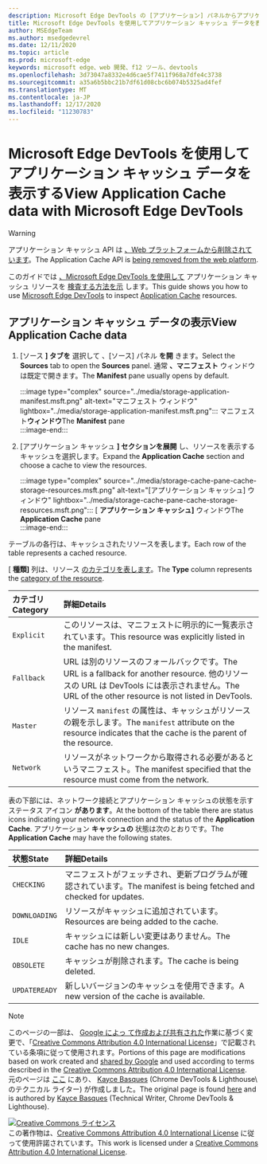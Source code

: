 ```yaml
---
description: Microsoft Edge DevTools の [アプリケーション] パネルからアプリケーション キャッシュ データを表示する方法について説明します。
title: Microsoft Edge DevTools を使用してアプリケーション キャッシュ データを表示する
author: MSEdgeTeam
ms.author: msedgedevrel
ms.date: 12/11/2020
ms.topic: article
ms.prod: microsoft-edge
keywords: microsoft edge、web 開発、f12 ツール、devtools
ms.openlocfilehash: 3d73047a8332e4d6cae5f7411f968a7dfe4c3738
ms.sourcegitcommit: a35a6b5bbc21b7df61d08cbc6b074b5325ad4fef
ms.translationtype: MT
ms.contentlocale: ja-JP
ms.lasthandoff: 12/17/2020
ms.locfileid: "11230783"
---
```

<!-- Copyright Kayce Basques 

   Licensed under the Apache License, Version 2.0 (the "License");
   you may not use this file except in compliance with the License.
   You may obtain a copy of the License at

       https://www.apache.org/licenses/LICENSE-2.0

   Unless required by applicable law or agreed to in writing, software
   distributed under the License is distributed on an "AS IS" BASIS,
   WITHOUT WARRANTIES OR CONDITIONS OF ANY KIND, either express or implied.
   See the License for the specific language governing permissions and
   limitations under the License.  -->  

# <span data-ttu-id="0c1a0-104">Microsoft Edge DevTools を使用してアプリケーション キャッシュ データを表示する</span><span class="sxs-lookup"><span data-stu-id="0c1a0-104">View Application Cache data with Microsoft Edge DevTools</span></span>  

> [!WARNING]
> <span data-ttu-id="0c1a0-105">アプリケーション キャッシュ API は [、Web プラットフォームから削除されています][HTMLStandardOfflineWebApplications]。</span><span class="sxs-lookup"><span data-stu-id="0c1a0-105">The Application Cache API is [being removed from the web platform][HTMLStandardOfflineWebApplications].</span></span>  

<span data-ttu-id="0c1a0-106">このガイドでは [、Microsoft Edge DevTools を使用して][MicrosoftEdgeDevTools] アプリケーション キャッシュ リソースを [検査する方法を示][MDNWebAPIsWindowApplicationCache] します。</span><span class="sxs-lookup"><span data-stu-id="0c1a0-106">This guide shows you how to use [Microsoft Edge DevTools][MicrosoftEdgeDevTools] to inspect [Application Cache][MDNWebAPIsWindowApplicationCache] resources.</span></span>  

## <span data-ttu-id="0c1a0-107">アプリケーション キャッシュ データの表示</span><span class="sxs-lookup"><span data-stu-id="0c1a0-107">View Application Cache data</span></span>  

1.  <span data-ttu-id="0c1a0-108">[ソース **] タブを** 選択して 、[ソース] パネル **を開** きます。</span><span class="sxs-lookup"><span data-stu-id="0c1a0-108">Select the **Sources** tab to open the **Sources** panel.</span></span>  <span data-ttu-id="0c1a0-109">通常 **、マニフェスト** ウィンドウは既定で開きます。</span><span class="sxs-lookup"><span data-stu-id="0c1a0-109">The **Manifest** pane usually opens by default.</span></span>  
    
    :::image type="complex" source="../media/storage-application-manifest.msft.png" alt-text="マニフェスト ウィンドウ" lightbox="../media/storage-application-manifest.msft.png":::
       <span data-ttu-id="0c1a0-111">マニフェスト**ウィンドウ**</span><span class="sxs-lookup"><span data-stu-id="0c1a0-111">The **Manifest** pane</span></span>  
    :::image-end:::  

1.  <span data-ttu-id="0c1a0-112">[アプリケーション キャッシュ **] セクションを展開** し、リソースを表示するキャッシュを選択します。</span><span class="sxs-lookup"><span data-stu-id="0c1a0-112">Expand the **Application Cache** section and choose a cache to view the resources.</span></span>  
    
    :::image type="complex" source="../media/storage-cache-pane-cache-storage-resources.msft.png" alt-text="[アプリケーション キャッシュ] ウィンドウ" lightbox="../media/storage-cache-pane-cache-storage-resources.msft.png":::
       <span data-ttu-id="0c1a0-114">[ **アプリケーション キャッシュ]** ウィンドウ</span><span class="sxs-lookup"><span data-stu-id="0c1a0-114">The **Application Cache** pane</span></span>  
    :::image-end:::  

<span data-ttu-id="0c1a0-115">テーブルの各行は、キャッシュされたリソースを表します。</span><span class="sxs-lookup"><span data-stu-id="0c1a0-115">Each row of the table represents a cached resource.</span></span>  

<span data-ttu-id="0c1a0-116">[ **種類]** 列は、リソース [のカテゴリを表します][MDNHTMLResourcesInAnApplicationCache]。</span><span class="sxs-lookup"><span data-stu-id="0c1a0-116">The **Type** column represents the [category of the resource][MDNHTMLResourcesInAnApplicationCache].</span></span>  

| <span data-ttu-id="0c1a0-117">カテゴリ</span><span class="sxs-lookup"><span data-stu-id="0c1a0-117">Category</span></span> | <span data-ttu-id="0c1a0-118">詳細</span><span class="sxs-lookup"><span data-stu-id="0c1a0-118">Details</span></span> |  
|:--- |:--- |  
| `Explicit` | <span data-ttu-id="0c1a0-119">このリソースは、マニフェストに明示的に一覧表示されています。</span><span class="sxs-lookup"><span data-stu-id="0c1a0-119">This resource was explicitly listed in the manifest.</span></span> |  
| `Fallback` | <span data-ttu-id="0c1a0-120">URL は別のリソースのフォールバックです。</span><span class="sxs-lookup"><span data-stu-id="0c1a0-120">The URL is a fallback for another resource.</span></span>  <span data-ttu-id="0c1a0-121">他のリソースの URL は DevTools には表示されません。</span><span class="sxs-lookup"><span data-stu-id="0c1a0-121">The URL of the other resource is not listed in DevTools.</span></span> |  
| `Master` | <span data-ttu-id="0c1a0-122">リソース `manifest` の属性は、キャッシュがリソースの親を示します。</span><span class="sxs-lookup"><span data-stu-id="0c1a0-122">The `manifest` attribute on the resource indicates that the cache is the parent of the resource.</span></span> |  
| `Network` | <span data-ttu-id="0c1a0-123">リソースがネットワークから取得される必要があるというマニフェスト。</span><span class="sxs-lookup"><span data-stu-id="0c1a0-123">The manifest specified that the resource must come from the network.</span></span> |  

<!--todo:  replace "Master" phrasing if possible.  -->  

<span data-ttu-id="0c1a0-124">表の下部には、ネットワーク接続とアプリケーション キャッシュの状態を示すステータス アイコン **があります**。</span><span class="sxs-lookup"><span data-stu-id="0c1a0-124">At the bottom of the table there are status icons indicating your network connection and the status of the **Application Cache**.</span></span>  <span data-ttu-id="0c1a0-125">アプリケーション **キャッシュの** 状態は次のとおりです。</span><span class="sxs-lookup"><span data-stu-id="0c1a0-125">The **Application Cache** may have the following states.</span></span>  

| <span data-ttu-id="0c1a0-126">状態</span><span class="sxs-lookup"><span data-stu-id="0c1a0-126">State</span></span> | <span data-ttu-id="0c1a0-127">詳細</span><span class="sxs-lookup"><span data-stu-id="0c1a0-127">Details</span></span> |  
|:--- |:--- |  
| `CHECKING` | <span data-ttu-id="0c1a0-128">マニフェストがフェッチされ、更新プログラムが確認されています。</span><span class="sxs-lookup"><span data-stu-id="0c1a0-128">The manifest is being fetched and checked for updates.</span></span> |  
| `DOWNLOADING` | <span data-ttu-id="0c1a0-129">リソースがキャッシュに追加されています。</span><span class="sxs-lookup"><span data-stu-id="0c1a0-129">Resources are being added to the cache.</span></span> |  
| `IDLE` | <span data-ttu-id="0c1a0-130">キャッシュには新しい変更はありません。</span><span class="sxs-lookup"><span data-stu-id="0c1a0-130">The cache has no new changes.</span></span> |  
| `OBSOLETE` | <span data-ttu-id="0c1a0-131">キャッシュが削除されます。</span><span class="sxs-lookup"><span data-stu-id="0c1a0-131">The cache is being deleted.</span></span> |  
| `UPDATEREADY` |  <span data-ttu-id="0c1a0-132">新しいバージョンのキャッシュを使用できます。</span><span class="sxs-lookup"><span data-stu-id="0c1a0-132">A new version of the cache is available.</span></span> |  

<!-- links -->  

[MicrosoftEdgeDevTools]: ../../devtools-guide-chromium/index.md "Microsoft Edge (Chromium) 開発者ツール |Microsoft ドキュメント"  

[HTMLStandardOfflineWebApplications]: https://html.spec.whatwg.org/multipage/offline.html#offline "オフライン Web アプリケーション - HTML 標準"  

[MDNHTMLResourcesInAnApplicationCache]: https://developer.mozilla.org/docs/Web/HTML/Using_the_application_cache#Resources_in_an_application_cache "アプリケーション キャッシュ内のリソース |MDN"  
[MDNWebAPIsWindowApplicationCache]: https://developer.mozilla.org/docs/Web/API/Window/applicationCache "Window.applicationCache - Web API |MDN"  

> [!NOTE]
> <span data-ttu-id="0c1a0-137">このページの一部は、 [Google によっ て作成および共有された][GoogleSitePolicies]作業に基づく変更で、「[Creative Commons Attribution 4.0 International License][CCA4IL]」で記載されている条項に従って使用されます。</span><span class="sxs-lookup"><span data-stu-id="0c1a0-137">Portions of this page are modifications based on work created and [shared by Google][GoogleSitePolicies] and used according to terms described in the [Creative Commons Attribution 4.0 International License][CCA4IL].</span></span>  
> <span data-ttu-id="0c1a0-138">元のページは [ここ](https://developers.google.com/web/tools/chrome-devtools/storage/applicationcache) にあり、 [Kayce Basques][KayceBasques] \(Chrome DevTools \& Lighthouse\ のテクニカル ライター) が作成しました。</span><span class="sxs-lookup"><span data-stu-id="0c1a0-138">The original page is found [here](https://developers.google.com/web/tools/chrome-devtools/storage/applicationcache) and is authored by [Kayce Basques][KayceBasques] \(Technical Writer, Chrome DevTools \& Lighthouse\).</span></span>  

[![Creative Commons ライセンス][CCby4Image]][CCA4IL]  
<span data-ttu-id="0c1a0-140">この著作物は、[Creative Commons Attribution 4.0 International License][CCA4IL] に従って使用許諾されています。</span><span class="sxs-lookup"><span data-stu-id="0c1a0-140">This work is licensed under a [Creative Commons Attribution 4.0 International License][CCA4IL].</span></span>  

[CCA4IL]: https://creativecommons.org/licenses/by/4.0  
[CCby4Image]: https://i.creativecommons.org/l/by/4.0/88x31.png  
[GoogleSitePolicies]: https://developers.google.com/terms/site-policies  
[KayceBasques]: https://developers.google.com/web/resources/contributors/kaycebasques  
